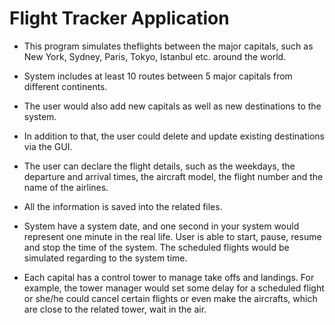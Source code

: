 # Flight Tracker Application

- This program simulates theflights between the major capitals, such as New York, Sydney, Paris, Tokyo, Istanbul etc. around the world. 

- System includes at least 10 routes between 5 major capitals from different continents. 

- The user would also add new capitals as well as new destinations to the system.

- In addition to that, the user could delete and update existing destinations via the GUI. 

- The user can declare the flight details, such as the weekdays, the departure and arrival times, the aircraft model, the flight number and the name of the airlines. 

- All the information is saved into the related files.

- System have a system date, and one second in your system would represent one minute in the real life. User is able to start, pause, resume and stop the time of the system. The scheduled flights would be simulated regarding to the system time.

- Each capital has a control tower to manage take offs and landings. For example, the tower manager would set some delay for a scheduled flight or she/he could cancel certain flights or even make the aircrafts, which are close to the related tower, wait in the air.
